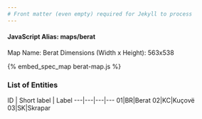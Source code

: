 ```yaml
---
# Front matter (even empty) required for Jekyll to process
---
```


#### JavaScript Alias: maps/berat

Map Name: Berat
Dimensions (Width x Height): 563x538



{% embed_spec_map berat-map.js %}

### List of Entities

ID | Short label | Label
---|---|---|---
01|BR|Berat
02|KC|Kuçovë
03|SK|Skrapar

